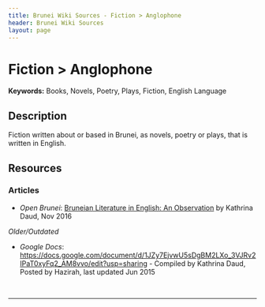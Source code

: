 ```yaml
---
title: Brunei Wiki Sources - Fiction > Anglophone
header: Brunei Wiki Sources
layout: page
---
```


# Fiction > Anglophone

**Keywords:** Books, Novels, Poetry, Plays, Fiction, English Language

## Description

Fiction written about or based in Brunei, as novels, poetry or plays, that is written in English.

## Resources

### Articles

* _Open Brunei_: [Bruneian Literature in English: An Observation](http://openbrunei.org/2016/11/bruneian-literature-in-english-an-observation/) by Kathrina Daud, Nov 2016

_Older/Outdated_

* _Google Docs_: https://docs.google.com/document/d/1JZy7EjvwU5sDgBM2LXo_3VJRv2IPaT0xyFq2_AM8vvo/edit?usp=sharing - Compiled by Kathrina Daud, Posted by Hazirah, last updated Jun 2015

 

---

  

